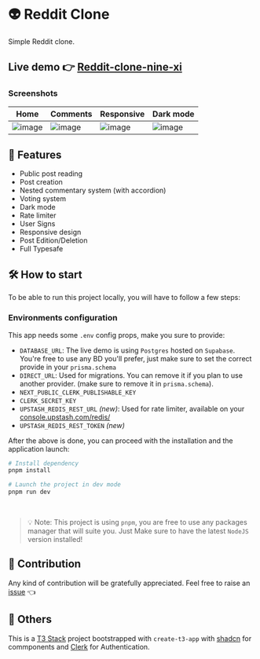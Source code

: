 # 👽 Reddit Clone

Simple Reddit clone.

## Live demo 👉 [Reddit-clone-nine-xi](https://reddit-clone-nine-xi.vercel.app/)

### Screenshots

| Home  | Comments | Responsive | Dark mode |
| ------------- | ------------- | ------------- | ------------- |
| ![image](https://github.com/Neosoulink/reddit-clone/assets/44310540/a0014b3e-34e1-460f-b592-029a9749c8ec) | ![image](https://github.com/Neosoulink/reddit-clone/assets/44310540/3f6f7ce6-411e-41ad-b20b-e224f1c4577b) | ![image](https://github.com/Neosoulink/reddit-clone/assets/44310540/c8be8010-9345-491a-b038-3a5611040687) | ![image](https://github.com/Neosoulink/reddit-clone/assets/44310540/e09cf01b-120e-42fa-9acd-0e090e6ca940) |


## 📝 Features

- Public post reading
- Post creation
- Nested commentary system (with accordion)
- Voting system
- Dark mode
- Rate limiter
- User Signs
- Responsive design
- Post Edition/Deletion
- Full Typesafe

## 🛠 How to start

To be able to run this project locally, you will have to follow a few steps:

### Environments configuration

This app needs some `.env` config props, make you sure to provide:

- `DATABASE_URL`: The live demo is using `Postgres` hosted on `Supabase`.
  You're free to use any BD you'll prefer, just make sure to set the correct provide in your `prisma.schema`
- `DIRECT_URL`: Used for migrations. You can remove it if you plan to use another provider. (make sure to remove it in `prisma.schema`).
- `NEXT_PUBLIC_CLERK_PUBLISHABLE_KEY`
- `CLERK_SECRET_KEY`
- `UPSTASH_REDIS_REST_URL` _(new)_: Used for rate limiter, available on your [console.upstash.com/redis/](https://console.upstash.com/redis/)
- `UPSTASH_REDIS_REST_TOKEN` _(new)_


After the above is done, you can proceed with the installation and the application launch:

```bash
# Install dependency
pnpm install

# Launch the project in dev mode
pnpm run dev
```

<br />

> 💡 Note: This project is using `pnpm`, you are free to use any packages manager that will suite you.
> Just Make sure to have the latest `NodeJS` version installed!

## 🙌 Contribution

Any kind of contribution will be gratefully appreciated.
Feel free to raise an [issue](https://github.com/Neosoulink/reddit-clone/issues) 👈

## 👀 Others

This is a [T3 Stack](https://create.t3.gg/) project bootstrapped with `create-t3-app` with [shadcn](https://ui.shadcn.com/) for commponents and [Clerk](https://clerk.com/) for Authentication.
